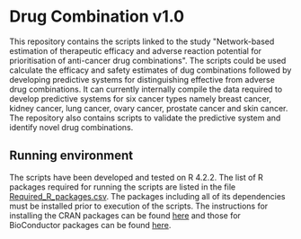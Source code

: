 # Drug Combination v1.0

This repository contains the scripts linked to the study "Network-based estimation of therapeutic efficacy and adverse reaction potential for prioritisation of anti-cancer drug combinations". 
The scripts could be used calculate the efficacy and safety estimates of dug combinations followed by developing predictive systems for distinguishing effective from adverse drug combinations. 
It can currently internally compile the data required to develop predictive systems for six cancer types namely breast cancer, kidney cancer, lung cancer, ovary cancer, prostate cancer and skin cancer. 
The repository also contains scripts to validate the predictive system and identify novel drug combinations.

## Running environment

The scripts have been developed and tested on R 4.2.2.
The list of R packages required for running the scripts are listed in the file [Required_R_packages.csv](Environment/Required_R_packages.csv).
The packages including all of its dependencies must be installed prior to execution of the scripts. 
The instructions for installing the CRAN packages can be found [here](https://www.rdocumentation.org/packages/utils/versions/3.6.2/topics/install.packages) 
and those for BioConductor packages can be found [here](https://www.bioconductor.org/install/). 
